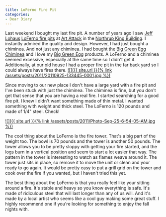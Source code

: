 ```yaml
---
title: LoFerno Fire Pit
categories:
- Dear Diary
---
```


Last weekend I bought my last fire pit. A number of years ago I saw [Jeff Lohaus](http://lohaus.com/Jeff_Lohaus/Jeff_Lohaus.html) [LoFerno fire pits](http://lohaus.com/Jeff_Lohaus/LoFerno_Home.html) at [Art Attack](http://www.northrupkingbuilding.com/artattack) in the [Northrup King Building](http://www.northrupkingbuilding.com/). I instantly admired the quality and design. However, I had just bought a chiminea. And not just any chiminea. I had bought the [Big Green Egg Chiminea](http://biggreenegg.com/chiminea.html) and I love my [Big Green Egg](http://biggreenegg.com/) products. A LoFerno and a chiminea seemed excessive, especially at the same time so I didn't get it. Additionally, at our old house I had a proper fire pit in the far back yard so I could always have fires there.
[![]({{ site.url }}{% link /assets/posts/2011/20110925-133445-0001.jpg %})](http://thingelstad.com/s/loferno-fire-pit/20110925-133445-0001/img)

Since moving to our new place I don't have a large yard with a fire pit and I've been stuck with just the chiminea. The chiminea is fine, but you don't get that sense that you are having a real fire. I started searching for a good fire pit. I knew I didn't want something made of thin metal. I wanted something with weight and thick steel. The LoFerno is 120 pounds and made of 1/4" steel. Check!

[![]({{ site.url }}{% link /assets/posts/2011/Photo-Sep-25-6-54-05-AM.jpg %})](http://thingelstad.com/s/loferno-fire-pit/photo-sep-25-6-54-05-am/img)

The cool thing about the LoFerno is the fire tower. That's a big part of the weight too. The bowl is 70 pounds and the tower is another 50 pounds. The tower allows you to be pretty sloppy with getting your fire started, and the logs burn in a vertical position and seem to start a lot easier that way. The pattern in the tower is interesting to watch as flames weave around it. The tower just sits in place, so remove it to move the unit or clean and your ready to go again. It would be pretty easy to put a grill grid on the tower and cook over the fire if you wanted, but I haven't tried this yet.

The best thing about the LoFerno is that you really feel like your sitting around a fire. It's stable and heavy so you know everything is safe. It's made of ridiculous steel that will last longer than any of us will. And it's made by a local artist who seems like a cool guy making some great stuff. I highly recommend one if you're looking for something to enjoy the fall nights with.
